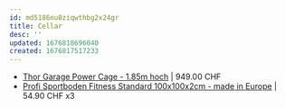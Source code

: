 ```yaml
---
id: md5186nu0ziqwthbg2x24gr
title: Cellar
desc: ''
updated: 1676818696040
created: 1676817517233
---
```


- [Thor Garage Power Cage - 1.85m hoch](https://www.strengthshop.ch/garage-cage-1-85m-hoch-strengthshop.html) | 949.00 CHF
- [Profi Sportboden Fitness Standard 100x100x2cm - made in Europe](https://www.strengthshop.ch/sportboden-gym-flooring-fitness-20mm.html) | 54.90 CHF x3